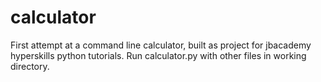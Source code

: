 # calculator

First attempt at a command line calculator, built as project for jbacademy hyperskills python tutorials. Run calculator.py with other files in working directory.
